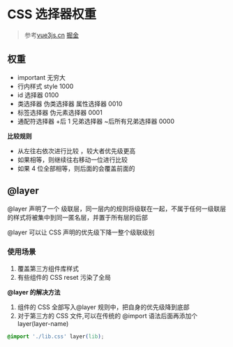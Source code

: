 # CSS 选择器权重

> 参考[vue3js.cn](https://vue3js.cn/interview/css/selector.html) [掘金](https://juejin.cn/post/7143203466893066270)

## 权重

- important 无穷大
- 行内样式 style 1000
- id 选择器 0100
- 类选择器 伪类选择器 属性选择器 0010
- 标签选择器 伪元素选择器 0001
- 通配符选择器 +后 1 兄弟选择器 ~后所有兄弟选择器 0000

**比较规则**

- 从左往右依次进行比较 ，较大者优先级更高
- 如果相等，则继续往右移动一位进行比较
- 如果 4 位全部相等，则后面的会覆盖前面的

## @layer

@layer 声明了一个 级联层，同一层内的规则将级联在一起，不属于任何一级联层的样式将被集中到同一匿名层，并置于所有层的后部

@layer 可以让 CSS 声明的优先级下降一整个级联级别

### 使用场景

1. 覆盖第三方组件库样式
2. 有些组件的 CSS reset 污染了全局

**@layer 的解决方法**

1. 组件的 CSS 全部写入@layer 规则中，把自身的优先级降到底部
2. 对于第三方的 CSS 文件,可以在传统的 @import 语法后面再添加个 layer(layer-name)

```css
@import './lib.css' layer(lib);
```
